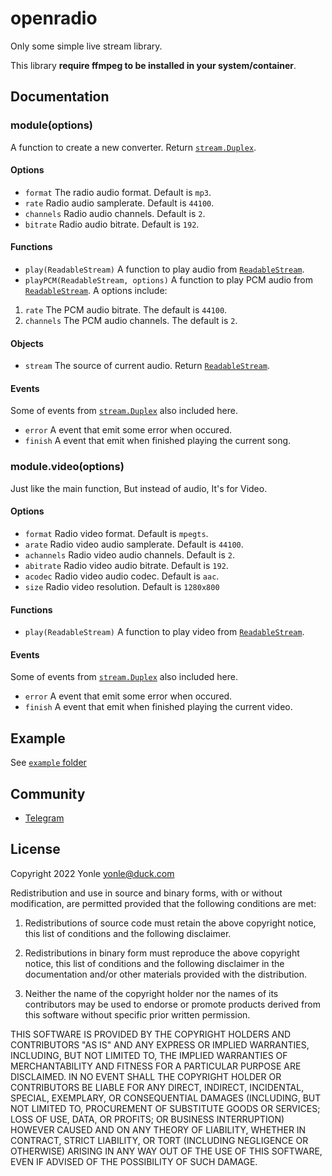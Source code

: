 # openradio
Only some simple live stream library.

This library **require ffmpeg to be installed in your system/container**.

## Documentation
### module(options)
A function to create a new converter. Return [`stream.Duplex`](https://nodejs.org/api/stream.html#class-streamduplex).

#### Options
- `format` The radio audio format. Default is `mp3`.
- `rate` Radio audio samplerate. Default is `44100`.
- `channels` Radio audio channels. Default is `2`.
- `bitrate` Radio audio bitrate. Default is `192`.

#### Functions
- `play(ReadableStream)` A function to play audio from [`ReadableStream`](https://nodejs.org/api/stream.html#class-streamreadable).
- `playPCM(ReadableStream, options)` A function to play PCM audio from [`ReadableStream`](https://nodejs.org/api/stream.html#class-streamreadable). A options include:

 1. `rate`  The PCM audio bitrate. The default is `44100`.
 2. `channels` The PCM audio channels. The default is `2`.
 
#### Objects
 -  `stream` The source of current audio. Return [`ReadableStream`](https://nodejs.org/api/stream.html#class-streamreadable).

#### Events
Some of events from [`stream.Duplex`](https://nodejs.org/api/stream.html#class-streamduplex) also included here.

- `error` A event that emit some error when occured.
- `finish` A event that emit when finished playing the current song.

### module.video(options)
Just like the main function, But instead of audio, It's for Video.

#### Options
- `format` Radio video format. Default is `mpegts`.
- `arate` Radio video audio samplerate. Default is `44100`.
- `achannels` Radio video audio channels. Default is `2`.
- `abitrate` Radio video audio bitrate. Default is `192`.
- `acodec` Radio video audio codec. Default is `aac`.
- `size` Radio video resolution. Default is `1280x800`

#### Functions
- `play(ReadableStream)` A function to play video from [`ReadableStream`](https://nodejs.org/api/stream.html#class-streamreadable).

#### Events
Some of events from [`stream.Duplex`](https://nodejs.org/api/stream.html#class-streamduplex) also included here.

- `error` A event that emit some error when occured.
- `finish` A event that emit when finished playing the current video.


## Example
See [`example` folder](https://github.com/Yonle/openradio/tree/radio/example)

## Community
- [Telegram](https://t.me/yonlecoder)

## License
Copyright 2022 Yonle <yonle@duck.com>

Redistribution and use in source and binary forms, with or without modification, are permitted provided that the following conditions are met:

1. Redistributions of source code must retain the above copyright notice, this list of conditions and the following disclaimer.

2. Redistributions in binary form must reproduce the above copyright notice, this list of conditions and the following disclaimer in the documentation and/or other materials provided with the distribution.

3. Neither the name of the copyright holder nor the names of its contributors may be used to endorse or promote products derived from this software without specific prior written permission.

THIS SOFTWARE IS PROVIDED BY THE COPYRIGHT HOLDERS AND CONTRIBUTORS "AS IS" AND ANY EXPRESS OR IMPLIED WARRANTIES, INCLUDING, BUT NOT LIMITED TO, THE IMPLIED WARRANTIES OF MERCHANTABILITY AND FITNESS FOR A PARTICULAR PURPOSE ARE DISCLAIMED. IN NO EVENT SHALL THE COPYRIGHT HOLDER OR CONTRIBUTORS BE LIABLE FOR ANY DIRECT, INDIRECT, INCIDENTAL, SPECIAL, EXEMPLARY, OR CONSEQUENTIAL DAMAGES (INCLUDING, BUT NOT LIMITED TO, PROCUREMENT OF SUBSTITUTE GOODS OR SERVICES; LOSS OF USE, DATA, OR PROFITS; OR BUSINESS INTERRUPTION) HOWEVER CAUSED AND ON ANY THEORY OF LIABILITY, WHETHER IN CONTRACT, STRICT LIABILITY, OR TORT (INCLUDING NEGLIGENCE OR OTHERWISE) ARISING IN ANY WAY OUT OF THE USE OF THIS SOFTWARE, EVEN IF ADVISED OF THE POSSIBILITY OF SUCH DAMAGE.
